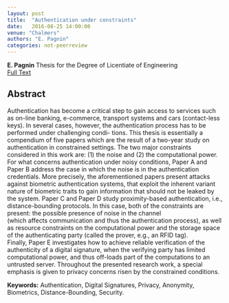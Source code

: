 ```yaml
---
layout: post
title:  "Authentication under constraints"
date:   2016-08-25 14:00:00
venue: "Chalmers"
authors: "E. Pagnin"
categories: not-peerreview
---
```


**E. Pagnin**
Thesis for the Degree of Licentiate of Engineering  
[Full Text](http://publications.lib.chalmers.se/records/fulltext/239669/239669.pdf)

## Abstract

Authentication has become a critical step to gain access to services such as on-line
banking, e-commerce, transport systems and cars (contact-less keys). In several cases,
however, the authentication process has to be performed under challenging condi-
tions.  This thesis is essentially a compendium of five papers which are the result
of a two-year study on authentication in constrained settings.  The two major constraints 
considered in this work are: (1) the noise and (2) the computational power.
For what concerns authentication under noisy conditions,
Paper A and Paper B address the case in which the noise is in the authentication credentials. More precisely,
the aforementioned papers present attacks against biometric authentication systems, 
that exploit the inherent variant nature of biometric traits to gain information that should not be leaked by the system.
Paper C and Paper D study proximity-based authentication,
i.e., distance-bounding protocols. In this case, both of the constraints  are  present:  the  possible  presence  of  noise  in  the  channel  
(which  affects communication and thus the authentication process), as well as resource constraints
on the computational power and the storage space of the authenticating party (called the prover, e.g., an RFID tag).  
Finally, Paper E investigates how to achieve reliable verification of the authenticity of a digital signature, when the verifying party has
limited computational power, and thus off-loads part of the computations to an untrusted server. 
Throughout the presented research work, a special emphasis is given
to privacy concerns risen by the constrained conditions.

**Keywords:**
Authentication, Digital Signatures, Privacy, Anonymity, Biometrics, Distance-Bounding, Security.